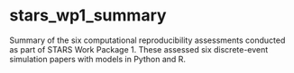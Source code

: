 # stars_wp1_summary
Summary of the six computational reproducibility assessments conducted as part of STARS Work Package 1. These assessed six discrete-event simulation papers with models in Python and R.

